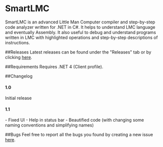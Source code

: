 # SmartLMC
SmartLMC is an advanced Little Man Computer compiler and step-by-step code analyzer written for .NET in C#. It helps to understand LMC language and eventually Assembly. It also useful to debug and understand programs written in LMC with highlighted operations and step-by-step descriptions of instructions.

##Releases
Latest releases can be found under the "Releases" tab or by clicking [here](https://github.com/geiszla/SmartLMC/releases).

##Requirements
Requires .NET 4 (Client profile).

##Changelog
<h4>1.0</h4>
Initial release
<h4>1.1</h4>
 - Fixed UI
 - Help in status bar
 - Beautified code (with changing some naming conventions and simplifying names)

##Bugs
Feel free to report all the bugs you found by creating a new issue [here](https://github.com/geiszla/SmartLMC/issues).
